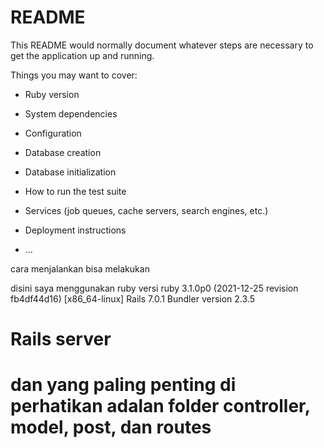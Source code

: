 # README

This README would normally document whatever steps are necessary to get the
application up and running.

Things you may want to cover:

* Ruby version

* System dependencies

* Configuration

* Database creation

* Database initialization

* How to run the test suite

* Services (job queues, cache servers, search engines, etc.)

* Deployment instructions

* ...

cara menjalankan bisa melakukan 

disini saya menggunakan ruby versi 
ruby 3.1.0p0 (2021-12-25 revision fb4df44d16) [x86_64-linux]
Rails 7.0.1
Bundler version 2.3.5


# Rails server
# dan yang paling penting di perhatikan adalan folder controller, model, post, dan routes
